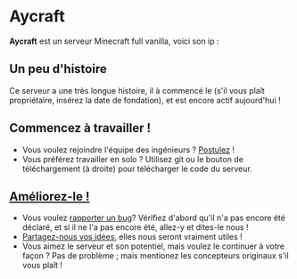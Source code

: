 # Aycraft
**Aycraft** est un serveur Minecraft full vanilla, voici son ip :
## Un peu d'histoire
Ce serveur a une très longue histoire, il à commencé le (s'il vous plaît propriétaire, insérez la date de fondation), et est encore actif aujourd'hui !
## Commencez à travailler !
- Vous voulez rejoindre l'équipe des ingénieurs ? [Postulez](https://github.com/Aycraft/Aycraft_1.14/blob/master/README.md) !
- Vous préférez travailler en solo ? Utilisez git ou le bouton de téléchargement (à droite) pour télécharger le code du serveur.
## [Améliorez-le !](https://github.com/Aycraft/Aycraft_1.14/blob/master/README.md)
- Vous voulez [rapporter un bug](https://github.com/Aycraft/Aycraft_1.14/issues)? Vérifiez d'abord qu'il n'a pas encore été déclaré, et si il ne l'a pas encore été, allez-y et dites-le nous !
- [Partagez-nous vos idées](https://github.com/Aycraft/Aycraft_1.14/blob/master/README.md), elles nous seront vraiment utiles !
- Vous aimez le serveur et son potentiel, mais voulez le continuer à votre façon ? Pas de problème ; mais mentionez les concepteurs originaux s'il vous plaît !
